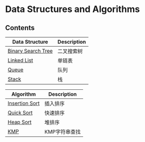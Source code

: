 # Data Structures and Algorithms

## Contents

| Data Structure | Description |
| ---- | ---- |
| [Binary Search Tree](./BinarySearchTree) | 二叉搜索树 |
| [Linked List](./LinkedList) | 单链表 |
| [Queue](./Queue) | 队列 |
| [Stack](./Stack) | 栈 |

| Algorithm | Description |
| ---- | ---- |
| [Insertion Sort](./Sort/InsertionSort) | 插入排序 |
| [Quick Sort](./Sort/QuickSort) | 快速排序 |
| [Heap Sort](./Sort/HeapSort) | 堆排序 |
| [KMP](./String/KMP) | KMP字符串查找 |
